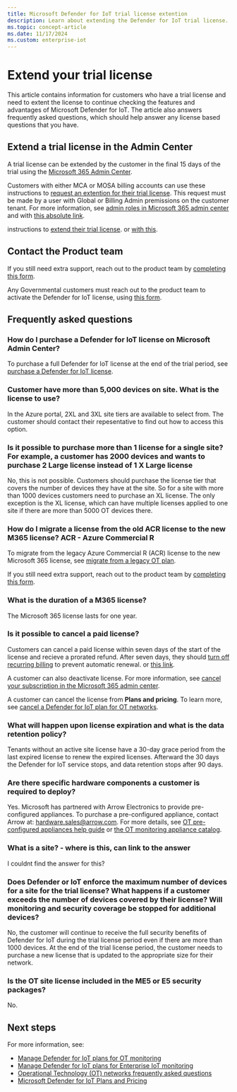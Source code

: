 ```yaml
---
title: Microsoft Defender for IoT trial license extention
description: Learn about extending the Defender for IoT trial license.
ms.topic: concept-article
ms.date: 11/17/2024
ms.custom: enterprise-iot
---
```


# Extend your trial license

This article contains information for customers who have a trial license and need to extent the license to continue checking the features and advantages of Microsoft Defender for IoT. The article also answers frequently asked questions, which should help answer any license based questions that you have.

## Extend a trial license in the Admin Center

A trial license can be extended by the customer in the final 15 days of the trial using the [Microsoft 365 Admin Center](https://admin.microsoft.com/Adminportal/Home?#/homepage).

Customers with either MCA or MOSA billing accounts can use these instructions to [request an extention for their trial license](/microsoft-365/commerce/try-or-buy-microsoft-365#extend-your-trial). This request must be made by a user with Global or Billing Admin premissions on the customer tenant. For more information, see [admin roles in Microsoft 365 admin center](/microsoft-365/admin/add-users/about-admin-roles) and with [this absolute link](https://learn.microsoft.com/microsoft-365/admin/add-users/about-admin-roles).

instructions to [extend their trial license](/microsoft-365/commerce/try-or-buy-microsoft-365#extend-your-trial). or [with this](https://learn.microsoft.com/microsoft-365/commerce/try-or-buy-microsoft-365#extend-your-trial).

## Contact the Product team

If you still need extra support, reach out to the product team by [completing this form](https://forms.office.com/Pages/ResponsePage.aspx?id=v4j5cvGGr0GRqy180BHbR4hp0oiujZ9PvzH6GeTqtclUQzJNVlg5V1ZNUVVUMko4U1kyWjI1WDdOSi4u).<!-- form is closed, need updated link-->

Any Governmental customers must reach out to the product team to activate the Defender for IoT license, using [this form](https://forms.office.com/Pages/ResponsePage.aspx?id=v4j5cvGGr0GRqy180BHbR4hp0oiujZ9PvzH6GeTqtclUQzJNVlg5V1ZNUVVUMko4U1kyWjI1WDdOSi4u).<!-- form is closed, need updated link-->

## Frequently asked questions

### How do I purchase a Defender for IoT license on Microsoft Admin Center?

To purchase a full Defender for IoT license at the end of the trial period, see [purchase a Defender for IoT license](how-to-manage-subscriptions.md#purchase-a-defender-for-iot-license).

### Customer have more than 5,000 devices on site. What is the license to use?

In the Azure portal, 2XL and 3XL site tiers are available to select from. The customer should contact their repesentative to find out how to access this option.

### Is it possible to purchase more than 1 license for a single site? For example, a customer has 2000 devices and wants to purchase 2 Large license instead of 1 X Large license

No, this is not possible. Customers should purchase the license tier that covers the number of devices they have at the site. So for a site with more than 1000 devices customers need to purchase an XL license. The only exception is the XL license, which can have multiple licenses applied to one site if there are more than 5000 OT devices there.

### How do I migrate a license from the old ACR license to the new M365 license? ACR - Azure Commercial R

To migrate from the legacy Azure Commercial R<!-- what is this?--> (ACR) license to the new Microsoft 365 license, see [migrate from a legacy OT plan](how-to-manage-subscriptions.md#migrate-from-a-legacy-ot-plan).

If you still need extra support, reach out to the product team by [completing this form](https://forms.office.com/Pages/ResponsePage.aspx?id=v4j5cvGGr0GRqy180BHbR4hp0oiujZ9PvzH6GeTqtclUQzJNVlg5V1ZNUVVUMko4U1kyWjI1WDdOSi4u).<!-- form is closed, need updated link-->

### What is the duration of a M365 license?

The Microsoft 365 license lasts for one year.

### Is it possible to cancel a paid license?

Customers can cancel a paid license within seven days of the start of the license and recieve a prorated refund. After seven days, they should [turn off recurring billing](/microsoft-365/commerce/subscriptions/renew-your-subscription) to prevent automatic renewal.​ or [this link](https://learn.microsoft.com/microsoft-365/commerce/subscriptions/renew-your-subscription).

A customer can also deactivate license. For more information, see [cancel your subscription in the Microsoft 365 admin center](/microsoft-365/commerce/subscriptions/cancel-your-subscription).​

A customer can cancel the license from **Plans and pricing**. To learn more, see [cancel a Defender for IoT plan for OT networks](how-to-manage-subscriptions.md#cancel-a-defender-for-iot-plan-for-ot-networks).​

### What will happen upon license expiration and what is the data retention policy?

Tenants without an active site license have a 30-day grace period from the last expired license to renew the expired licenses. Afterward the 30 days the Defender for IoT service stops, and data retention stops after 90 days.​

### Are there specific hardware components a customer is required to deploy?

Yes. Microsoft has partnered with Arrow Electronics to provide pre-configured appliances. To purchase a pre-configured appliance, contact Arrow at: hardware.sales@arrow.com. For more details, see [OT pre-configured appliances help guide](ot-pre-configured-appliances.md) or [the OT monitoring appliance catalog](appliance-catalog/index.yml).

### What is a site? - where is this, can link to the answer

I couldnt find the answer for this?

### Does Defender or IoT enforce the maximum number of devices for a site for the trial license? What happens if a customer exceeds the number of devices covered by their license? Will monitoring and security coverage be stopped for additional devices?

No, the customer will continue to receive the full security benefits of Defender for IoT during the trial license period even if there are more than 1000 devices. At the end of the trial license period, the customer needs to purchase a new license that is updated to the appropriate size for their network.​

### Is the OT site license included in the ME5 or E5 security packages?

No.

## Next steps

For more information, see:

- [Manage Defender for IoT plans for OT monitoring](how-to-manage-subscriptions.md)
- [Manage Defender for IoT plans for Enterprise IoT monitoring](manage-subscriptions-enterprise.md)
- [Operational Technology (OT) networks frequently asked questions](faqs-ot.md)
- [Microsoft Defender for IoT Plans and Pricing](https://www.microsoft.com/security/business/endpoint-security/microsoft-defender-iot-pricing)
